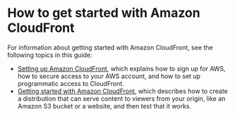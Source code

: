 # How to get started with Amazon CloudFront<a name="welcome-how-to-get-started"></a>

For information about getting started with Amazon CloudFront, see the following topics in this guide:
+ [Setting up Amazon CloudFront](setting-up-cloudfront.md), which explains how to sign up for AWS, how to secure access to your AWS account, and how to set up programmatic access to CloudFront\.
+ [Getting started with Amazon CloudFront](GettingStarted.md), which describes how to create a distribution that can serve content to viewers from your origin, like an Amazon S3 bucket or a website, and then test that it works\.